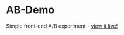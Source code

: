 # AB-Demo
Simple front-end A/B experiment - [view it live!](https://johnmorrisonn.github.io/AB-Demo)
